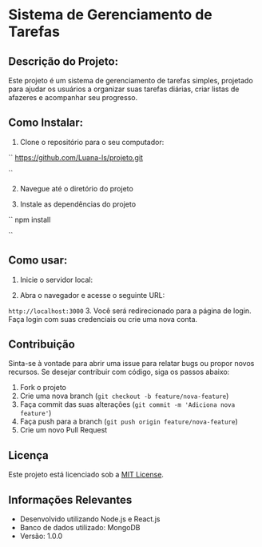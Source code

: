 # Sistema de Gerenciamento de Tarefas

## Descrição do Projeto:

Este projeto é um sistema de gerenciamento de tarefas simples, projetado para ajudar os usuários a organizar suas tarefas diárias, criar listas de afazeres e acompanhar seu progresso.  


## Como Instalar:

1. Clone o repositório para o seu computador:

 ``
https://github.com/Luana-ls/projeto.git

 ``

2. Navegue até o diretório do projeto

3. Instale as dependências do projeto

``
npm install

``

## Como usar:

1. Inicie o servidor local:

2. Abra o navegador e acesse o seguinte URL:

``
http://localhost:3000
``
3. Você será redirecionado para a página de login. Faça login com suas credenciais ou crie uma nova conta.

## Contribuição
  
Sinta-se à vontade para abrir uma issue para relatar bugs ou propor novos recursos. Se desejar contribuir com código, siga os passos abaixo:

1. Fork o projeto
2. Crie uma nova branch (`git checkout -b feature/nova-feature`)
3. Faça commit das suas alterações (`git commit -m 'Adiciona nova feature'`)
4. Faça push para a branch (`git push origin feature/nova-feature`)
5. Crie um novo Pull Request


## Licença

Este projeto está licenciado sob a [MIT License](LICENSE).
  
## Informações Relevantes

- Desenvolvido utilizando Node.js e React.js
- Banco de dados utilizado: MongoDB
- Versão: 1.0.0